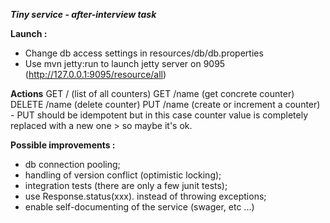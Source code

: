 **_Tiny service - after-interview task_**


**Launch :** 
- Change db access settings in resources/db/db.properties
- Use mvn jetty:run to launch jetty server on 9095 (http://127.0.0.1:9095/resource/all)

**Actions**
GET / (list of all counters)
GET /name (get concrete counter)
DELETE /name (delete counter)
PUT /name (create or increment a counter) - PUT should be idempotent but in this case counter value is completely replaced with a new one > so maybe it's ok.

**Possible improvements :** 
- db connection pooling;
- handling of version conflict (optimistic locking);
- integration tests (there are only a few junit tests);
- use Response.status(xxx). instead of throwing exceptions;
- enable self-documenting of the service (swager, etc ...)